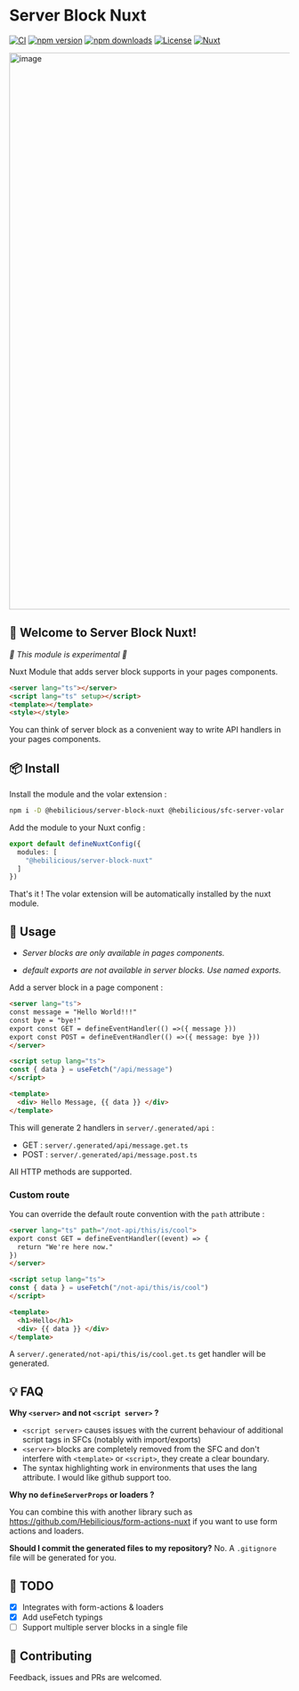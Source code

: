 # Server Block Nuxt

[![CI](https://github.com/Hebilicious/server-block-nuxt/actions/workflows/ci.yaml/badge.svg)](https://github.com/Hebilicious/server-block-nuxt/actions/workflows/ci.yaml)
[![npm version][npm-version-src]][npm-version-href]
[![npm downloads][npm-downloads-src]][npm-downloads-href]
[![License][license-src]][license-href]
[![Nuxt][nuxt-src]][nuxt-href]

[npm-version-src]: https://img.shields.io/npm/v/@hebilicious/server-block-nuxt/latest.svg?style=flat&colorA=18181B&colorB=28CF8D
[npm-version-href]: https://npmjs.com/package/@hebilicious/server-block-nuxt
[npm-downloads-src]: https://img.shields.io/npm/dt/@hebilicious/server-block-nuxt.svg?style=flat&colorA=18181B&colorB=28CF8D
[npm-downloads-href]: https://npmjs.com/package/@hebilicious/server-block-nuxt
[license-src]: https://img.shields.io/npm/l/@hebilicious/server-block-nuxt.svg?style=flat&colorA=18181B&colorB=28CF8D
[license-href]: https://npmjs.com/package/@hebilicious/server-block-nuxt
[nuxt-src]: https://img.shields.io/badge/Nuxt-18181B?logo=nuxt.js
[nuxt-href]: https://nuxt.com

<img width="1000" alt="image" src="https://github.com/Hebilicious/server-block-nuxt/assets/13395944/4051eefe-cd83-48cb-a08b-88c451988d10">

## 🚀 Welcome to __Server Block Nuxt__!

_🧪 This module is experimental 🧪_

Nuxt Module that adds server block supports in your pages components.

```html
<server lang="ts"></server>
<script lang="ts" setup></script>
<template></template>
<style></style>
```

You can think of server block as a convenient way to write API handlers in your pages components.

## 📦 Install

Install the module and the volar extension :

```bash
npm i -D @hebilicious/server-block-nuxt @hebilicious/sfc-server-volar
```

Add the module to your Nuxt config :

```ts
export default defineNuxtConfig({
  modules: [
    "@hebilicious/server-block-nuxt"
  ]
})
```

That's it !
The volar extension will be automatically installed by the nuxt module.

## 📖 Usage

- *Server blocks are only available in pages components.*

- *default exports are not available in server blocks. Use named exports.*

Add a server block in a page component :

```html
<server lang="ts">
const message = "Hello World!!!"
const bye = "bye!"
export const GET = defineEventHandler(() =>({ message }))
export const POST = defineEventHandler(() =>({ message: bye }))
</server>

<script setup lang="ts">
const { data } = useFetch("/api/message")
</script>

<template>
  <div> Hello Message, {{ data }} </div>
</template>
```

This will generate 2 handlers in `server/.generated/api` :

- GET : `server/.generated/api/message.get.ts`
- POST : `server/.generated/api/message.post.ts`

All HTTP methods are supported.

### Custom route

You can override the default route convention with the `path` attribute  :

```html
<server lang="ts" path="/not-api/this/is/cool">
export const GET = defineEventHandler((event) => {
  return "We're here now."
})
</server>

<script setup lang="ts">
const { data } = useFetch("/not-api/this/is/cool")
</script>

<template>
  <h1>Hello</h1>
  <div> {{ data }} </div>
</template>
```

A `server/.generated/not-api/this/is/cool.get.ts` get handler will be generated.

## 💡 FAQ

**Why `<server>` and not `<script server>` ?**

- `<script server>` causes issues with the current behaviour of additional script tags in SFCs (notably with import/exports)
- `<server>` blocks are completely removed from the SFC and don't interfere with `<template>` or `<script>`, they create a clear boundary.
- The syntax highlighting work in environments that uses the lang attribute. I would like github support too.

**Why no `defineServerProps` or loaders ?**

You can combine this with another library such as https://github.com/Hebilicious/form-actions-nuxt if you want to use form actions and loaders.

**Should I commit the generated files to my repository?**
No. A `.gitignore` file will be generated for you.

## 📝 TODO

- [x] Integrates with form-actions & loaders
- [x] Add useFetch typings
- [ ] Support multiple server blocks in a single file

## 🫴 Contributing

Feedback, issues and PRs are welcomed.
